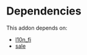 # Dependencies

This addon depends on:

- [l10n_fi](https://github.com/bringout/oca-ocb-l10n_europe/tree/df4e9c04063f84cdc1ffe56f3b52d86963add46e/odoo-bringout-oca-ocb-l10n_fi)
- [sale](https://github.com/bringout/oca-ocb-sale/tree/cfc4dbeb59ab3594bd1aa8f3bb16a1ee00557b4d/odoo-bringout-oca-ocb-sale)
